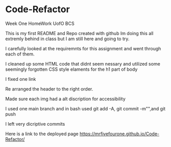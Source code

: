 # Code-Refactor
Week One HomeWork UofO BCS

This is my first README and Repo created with github 
Im doing this all extremly behind in class but I am still here and going to try.

I carefully looked at the requiremnts for this assignment and went through each of them.

I cleaned up some HTML code that didnt seem nessary and utilized some seemingly forgotten CSS style elaments for the h1 part of body

I fixed one link

Re arranged the header to the right order.

Made sure each img had a alt discription for accessibility

I used one main branch and in bash used git add -A, git commit -m"",and git push

I left very dicriptive commits

Here is a link to the deployed page https://mrfivefourone.github.io/Code-Refactor/

